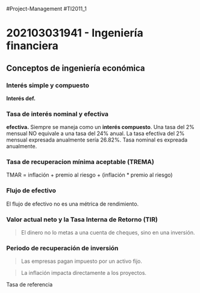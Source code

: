 #Project-Management #TI2011_1
# 202103031941 - Ingeniería financiera

## Conceptos de ingeniería económica
### Interés simple y compuesto
**Interés def.** 

### Tasa de interés nominal y efectiva
**efectiva.** Siempre se maneja  como un **interés compuesto**.
Una tasa del 2% mensual NO equivale a una tasa del 24% anual.
La tasa efectiva del 2% mensual expresada anualmente sería 26.82%.
Tasa nominal es expreada anualmente.

### Tasa de recuperacion mínima aceptable (TREMA)

TMAR = inflación + premio al riesgo + (inflación * premio al riesgo)

###  Flujo de efectivo
El flujo de efectivo no es una métrica de rendimiento.

### Valor actual neto y la Tasa Interna de Retorno (TIR)

> El dinero no lo metas a una cuenta  de cheques, sino en una inversión.

### Periodo de recuperación de inversión

> Las empresas  pagan impuesto por un activo fijo.

> La inflación impacta directamente a los proyectos.

Tasa de referencia
